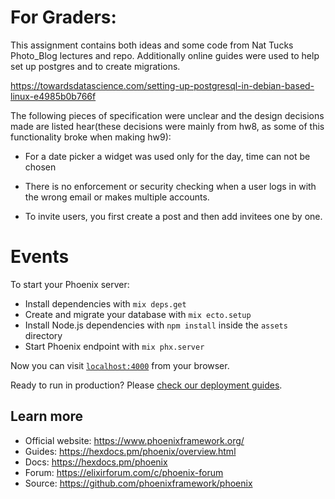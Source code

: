 # For Graders:

This assignment contains both ideas and some code from Nat Tucks Photo_Blog lectures and repo. Additionally online guides were 
used to help set up postgres and to create migrations.

https://towardsdatascience.com/setting-up-postgresql-in-debian-based-linux-e4985b0b766f

The following pieces of specification were unclear and the design decisions made are listed hear(these decisions were 
mainly from hw8, as some of this functionality broke when making hw9):

- For a date picker a widget was used only for the day, time can not be chosen

- There is no enforcement or security checking when a user logs in with the wrong email or makes multiple accounts.
  
- To invite users, you first create a post and then add invitees one by one.

# Events

To start your Phoenix server:

  * Install dependencies with `mix deps.get`
  * Create and migrate your database with `mix ecto.setup`
  * Install Node.js dependencies with `npm install` inside the `assets` directory
  * Start Phoenix endpoint with `mix phx.server`

Now you can visit [`localhost:4000`](http://localhost:4000) from your browser.

Ready to run in production? Please [check our deployment guides](https://hexdocs.pm/phoenix/deployment.html).

## Learn more

  * Official website: https://www.phoenixframework.org/
  * Guides: https://hexdocs.pm/phoenix/overview.html
  * Docs: https://hexdocs.pm/phoenix
  * Forum: https://elixirforum.com/c/phoenix-forum
  * Source: https://github.com/phoenixframework/phoenix
